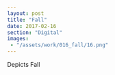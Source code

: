 ```yaml
---
layout: post
title: "Fall"
date: 2017-02-16
section: "Digital"
images:
 - "/assets/work/016_fall/16.png"
---
```


Depicts Fall
